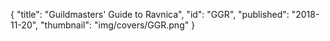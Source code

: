 {
  "title": "Guildmasters' Guide to Ravnica",
  "id": "GGR",
  "published": "2018-11-20",
  "thumbnail": "img/covers/GGR.png"
}